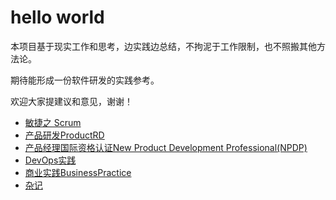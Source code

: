 # hello world

本项目基于现实工作和思考，边实践边总结，不拘泥于工作限制，也不照搬其他方法论。

期待能形成一份软件研发的实践参考。

欢迎大家提建议和意见，谢谢！

* [敏捷之 Scrum](./Scrum)
* [产品研发ProductRD](./ProductRD)
* [产品经理国际资格认证New Product Development Professional(NPDP)](./NPDP)
* [DevOps实践](DevOps)
* [商业实践BusinessPractice](./BusinessPractice)
* [杂记](./Others)
